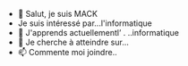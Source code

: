 - 👋 Salut, je suis MACK 
- Je suis intéressé par...l'informatique 
- 🌱 J'apprends actuellementl’  . ..informatique 
- 💞️ Je cherche à atteindre sur...
- 📫 Commente moi joindre..

<!---
Lafonddeboumas/Lafonddeboumas is a ✨ special ✨ repository because its `README.md` (this file) appears on your GitHub profile.
You can click the Preview link to take a look at your changes.
--->
